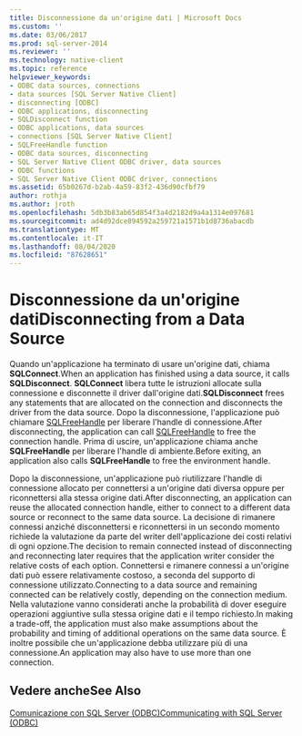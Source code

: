 ```yaml
---
title: Disconnessione da un'origine dati | Microsoft Docs
ms.custom: ''
ms.date: 03/06/2017
ms.prod: sql-server-2014
ms.reviewer: ''
ms.technology: native-client
ms.topic: reference
helpviewer_keywords:
- ODBC data sources, connections
- data sources [SQL Server Native Client]
- disconnecting [ODBC]
- ODBC applications, disconnecting
- SQLDisconnect function
- ODBC applications, data sources
- connections [SQL Server Native Client]
- SQLFreeHandle function
- ODBC data sources, disconnecting
- SQL Server Native Client ODBC driver, data sources
- ODBC functions
- SQL Server Native Client ODBC driver, connections
ms.assetid: 65b0267d-b2ab-4a59-83f2-436d90cfbf79
author: rothja
ms.author: jroth
ms.openlocfilehash: 5db3b83ab65d854f3a4d2182d9a4a1314e097681
ms.sourcegitcommit: ad4d92dce894592a259721a1571b1d8736abacdb
ms.translationtype: MT
ms.contentlocale: it-IT
ms.lasthandoff: 08/04/2020
ms.locfileid: "87628651"
---
```

# <a name="disconnecting-from-a-data-source"></a><span data-ttu-id="ce627-102">Disconnessione da un'origine dati</span><span class="sxs-lookup"><span data-stu-id="ce627-102">Disconnecting from a Data Source</span></span>
  <span data-ttu-id="ce627-103">Quando un'applicazione ha terminato di usare un'origine dati, chiama **SQLConnect**.</span><span class="sxs-lookup"><span data-stu-id="ce627-103">When an application has finished using a data source, it calls **SQLDisconnect**.</span></span> <span data-ttu-id="ce627-104">**SQLConnect** libera tutte le istruzioni allocate sulla connessione e disconnette il driver dall'origine dati.</span><span class="sxs-lookup"><span data-stu-id="ce627-104">**SQLDisconnect** frees any statements that are allocated on the connection and disconnects the driver from the data source.</span></span> <span data-ttu-id="ce627-105">Dopo la disconnessione, l'applicazione può chiamare [SQLFreeHandle](../native-client-odbc-api/sqlfreehandle.md) per liberare l'handle di connessione.</span><span class="sxs-lookup"><span data-stu-id="ce627-105">After disconnecting, the application can call [SQLFreeHandle](../native-client-odbc-api/sqlfreehandle.md) to free the connection handle.</span></span> <span data-ttu-id="ce627-106">Prima di uscire, un'applicazione chiama anche **SQLFreeHandle** per liberare l'handle di ambiente.</span><span class="sxs-lookup"><span data-stu-id="ce627-106">Before exiting, an application also calls **SQLFreeHandle** to free the environment handle.</span></span>  
  
 <span data-ttu-id="ce627-107">Dopo la disconnessione, un'applicazione può riutilizzare l'handle di connessione allocato per connettersi a un'origine dati diversa oppure per riconnettersi alla stessa origine dati.</span><span class="sxs-lookup"><span data-stu-id="ce627-107">After disconnecting, an application can reuse the allocated connection handle, either to connect to a different data source or reconnect to the same data source.</span></span> <span data-ttu-id="ce627-108">La decisione di rimanere connessi anziché disconnettersi e riconnettersi in un secondo momento richiede la valutazione da parte del writer dell'applicazione dei costi relativi di ogni opzione.</span><span class="sxs-lookup"><span data-stu-id="ce627-108">The decision to remain connected instead of disconnecting and reconnecting later requires that the application writer consider the relative costs of each option.</span></span> <span data-ttu-id="ce627-109">Connettersi e rimanere connessi a un'origine dati può essere relativamente costoso, a seconda del supporto di connessione utilizzato.</span><span class="sxs-lookup"><span data-stu-id="ce627-109">Connecting to a data source and remaining connected can be relatively costly, depending on the connection medium.</span></span> <span data-ttu-id="ce627-110">Nella valutazione vanno considerati anche la probabilità di dover eseguire operazioni aggiuntive sulla stessa origine dati e il tempo richiesto.</span><span class="sxs-lookup"><span data-stu-id="ce627-110">In making a trade-off, the application must also make assumptions about the probability and timing of additional operations on the same data source.</span></span> <span data-ttu-id="ce627-111">È inoltre possibile che un'applicazione debba utilizzare più di una connessione.</span><span class="sxs-lookup"><span data-stu-id="ce627-111">An application may also have to use more than one connection.</span></span>  
  
## <a name="see-also"></a><span data-ttu-id="ce627-112">Vedere anche</span><span class="sxs-lookup"><span data-stu-id="ce627-112">See Also</span></span>  
 [<span data-ttu-id="ce627-113">Comunicazione con SQL Server &#40;ODBC&#41;</span><span class="sxs-lookup"><span data-stu-id="ce627-113">Communicating with SQL Server &#40;ODBC&#41;</span></span>](communicating-with-sql-server-odbc.md)  
  
  
